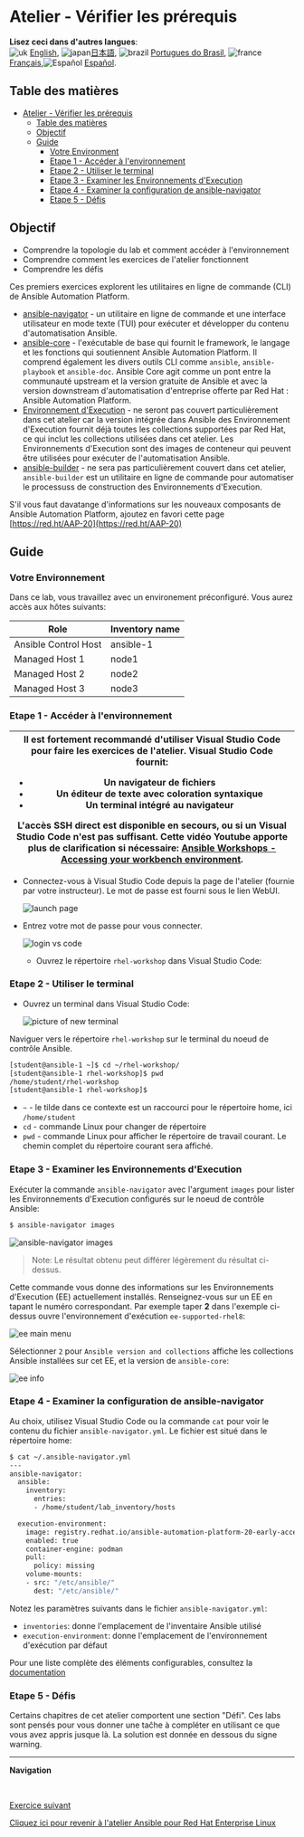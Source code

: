 # Atelier - Vérifier les prérequis

**Lisez ceci dans d'autres langues**:
<br>![uk](../../../images/uk.png) [English](README.md),  ![japan](../../../images/japan.png)[日本語](README.ja.md), ![brazil](../../../images/brazil.png) [Portugues do Brasil](README.pt-br.md), ![france](../../../images/fr.png) [Français](README.fr.md),![Español](../../../images/col.png) [Español](README.es.md).

## Table des matières

- [Atelier - Vérifier les prérequis](#atelier---vérifier-les-prérequis)
  - [Table des matières](#table-des-matières)
  - [Objectif](#objectif)
  - [Guide](#guide)
    - [Votre Environment](#votre-environnement)
    - [Etape 1 - Accéder à l'environnement](#etape-1---accéder-à-l'environnement)
    - [Etape 2 - Utiliser le terminal](#etape-2---utiliser-le-terminal)
    - [Etape 3 - Examiner les Environnements d'Execution](#etape-3---examiner-les-environnements-d'execution)
    - [Etape 4 - Examiner la configuration de ansible-navigator](#etape-4---examiner-la-configuration-de-ansible-navigator)
    - [Etape 5 - Défis](#etape-5---défis)

## Objectif

* Comprendre la topologie du lab et comment accéder à l'environnement
* Comprendre comment les exercices de l'atelier fonctionnent
* Comprendre les défis

Ces premiers exercices explorent les utilitaires en ligne de commande (CLI) de Ansible Automation Platform. 

- [ansible-navigator](https://github.com/ansible/ansible-navigator) - un utilitaire en ligne de commande et une interface utilisateur en mode texte (TUI) pour exécuter et développer du contenu d'automatisation Ansible.
- [ansible-core](https://docs.ansible.com/core.html) - l'exécutable de base qui fournit le framework, le langage et les fonctions qui soutiennent Ansible Automation Platform. Il comprend également les divers outils CLI comme `ansible`, `ansible-playbook` et `ansible-doc`. Ansible Core agit comme un pont entre la communauté upstream et la version gratuite de Ansible et avec la version downstream d'automatisation d'entreprise offerte par Red Hat : Ansible Automation Platform.
- [Environnement d'Execution](https://docs.ansible.com/automation-controller/latest/html/userguide/execution_environments.html) - ne seront pas couvert particulièrement dans cet atelier car la version intégrée dans Ansible des Environnement d'Execution fournit déjà toutes les collections supportées par Red Hat, ce qui inclut les collections utilisées dans cet atelier. Les Environnements d'Execution sont des images de conteneur qui peuvent être utilisées pour exécuter de l'automatisation Ansible.
- [ansible-builder](https://github.com/ansible/ansible-builder) - ne sera pas particulièrement couvert dans cet atelier, `ansible-builder` est un utilitaire en ligne de commande pour automatiser le processuss de construction des Environnements d'Execution.

S'il vous faut davatange d'informations sur les nouveaux composants de Ansible Automation Platform, ajoutez en favori cette page [https://red.ht/AAP-20](https://red.ht/AAP-20)

## Guide

### Votre Environnement

Dans ce lab, vous travaillez avec un environement préconfiguré. Vous aurez accès aux hôtes suivants:

| Role                 | Inventory name |
| ---------------------| ---------------|
| Ansible Control Host | ansible-1      |
| Managed Host 1       | node1          |
| Managed Host 2       | node2          |
| Managed Host 3       | node3          |

### Etape 1 - Accéder à l'environnement

<table>
<thead>
  <tr>
    <th>Il est fortement recommandé d'utiliser Visual Studio Code pour faire les exercices de l'atelier. Visual Studio Code fournit:
    <ul>
    <li>Un navigateur de fichiers</li>
    <li>Un éditeur de texte avec coloration syntaxique</li>
    <li>Un terminal intégré au navigateur</li>
    </ul>
    L'accès SSH direct est disponible en secours, ou si un Visual Studio Code n'est pas suffisant. Cette vidéo Youtube apporte plus de clarification si nécessaire: <a href="https://youtu.be/Y_Gx4ZBfcuk">Ansible Workshops - Accessing your workbench environment</a>.
</th>
</tr>
</thead>
</table>

- Connectez-vous à Visual Studio Code depuis la page de l'atelier (fournie par votre instructeur). Le mot de passe est fourni sous le lien WebUI.

  ![launch page](images/launch_page.png)

- Entrez votre mot de passe pour vous connecter.

  ![login vs code](images/vscode_login.png)

  - Ouvrez le répertoire `rhel-workshop` dans Visual Studio Code:

### Etape 2 - Utiliser le terminal

- Ouvrez un terminal dans Visual Studio Code:

  ![picture of new terminal](images/vscode-new-terminal.png)

Naviguer vers le répertoire `rhel-workshop` sur le terminal du noeud de contrôle Ansible.

```bash
[student@ansible-1 ~]$ cd ~/rhel-workshop/
[student@ansible-1 rhel-workshop]$ pwd
/home/student/rhel-workshop
[student@ansible-1 rhel-workshop]$
```

* `~` - le tilde dans ce contexte est un raccourci pour le répertoire home, ici `/home/student`
* `cd` - commande Linux pour changer de répertoire
* `pwd` - commande Linux pour afficher le répertoire de travail courant. Le chemin complet du répertoire courant sera affiché.

### Etape 3 - Examiner les Environnements d'Execution

Exécuter la commande `ansible-navigator` avec l'argument `images` pour lister les Environnements d'Execution configurés sur le noeud de contrôle Ansible:

```bash
$ ansible-navigator images
```

![ansible-navigator images](images/navigator-images.png)


> Note: Le résultat obtenu peut différer légèrement du résultat ci-dessus.

Cette commande vous donne des informations sur les Environnements d'Execution (EE) actuellement installés. Renseignez-vous sur un EE en tapant le numéro correspondant. Par exemple taper **2** dans l'exemple ci-dessus ouvre l'environnement d'exécution `ee-supported-rhel8`:

![ee main menu](images/navigator-ee-menu.png)

Sélectionner `2` pour `Ansible version and collections` affiche les collections Ansible installées sur cet EE, et la version de `ansible-core`:

![ee info](images/navigator-ee-collections.png)

### Etape 4 - Examiner la configuration de ansible-navigator

Au choix, utilisez Visual Studio Code ou la commande `cat` pour voir le contenu du fichier `ansible-navigator.yml`. Le fichier est situé dans le répertoire home:

```bash
$ cat ~/.ansible-navigator.yml
---
ansible-navigator:
  ansible:
    inventory:
      entries:
      - /home/student/lab_inventory/hosts

  execution-environment:
    image: registry.redhat.io/ansible-automation-platform-20-early-access/ee-supported-rhel8:2.0.0
    enabled: true
    container-engine: podman
    pull:
      policy: missing
    volume-mounts:
    - src: "/etc/ansible/"
      dest: "/etc/ansible/"
```

Notez les paramètres suivants dans le fichier `ansible-navigator.yml`:

* `inventories`: donne l'emplacement de l'inventaire Ansible utilisé
* `execution-environment`: donne l'emplacement de l'environnement d'exécution par défaut

Pour une liste complète des éléments configurables, consultez la [documentation](https://ansible.readthedocs.io/projects/navigator/settings/)

### Etape 5 - Défis

Certains chapitres de cet atelier comportent une section "Défi". Ces labs sont pensés pour vous donner une taĉhe à compléter en utilisant ce que vous avez appris jusque là. La solution est donnée en dessous du signe warning.

---
**Navigation**

<br>

[Exercice suivant](../1.2-thebasics/README.fr.md)

[Cliquez ici pour revenir à l'atelier Ansible pour Red Hat Enterprise Linux](../README.fr.md#section-1---ansible-engine-exercises)
